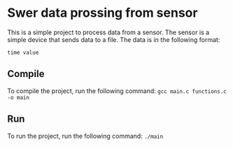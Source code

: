 # Swer data prossing from sensor
This is a simple project to process data from a sensor. The sensor is a simple device that sends data to a file. The data is in the following format:
```
time value
```
## Compile
To compile the project, run the following command:
`gcc main.c functions.c -o main`
## Run
To run the project, run the following command:
`./main`
